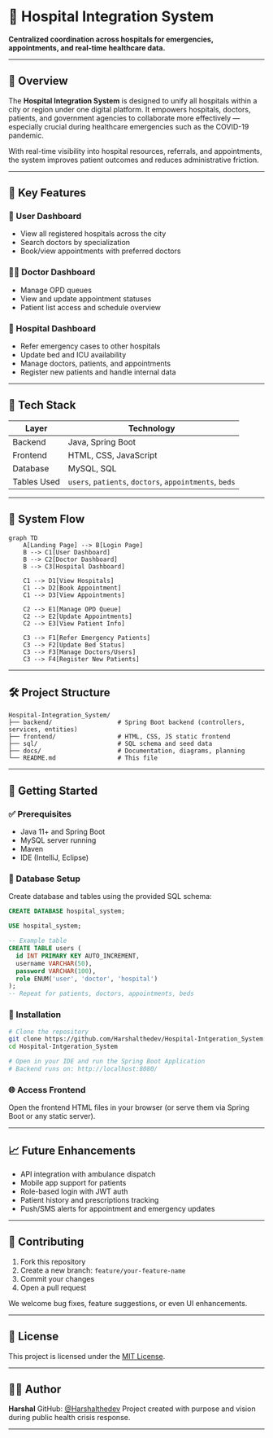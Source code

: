 # 🏥 Hospital Integration System

**Centralized coordination across hospitals for emergencies, appointments, and real-time healthcare data.**

---

## 🌟 Overview

The **Hospital Integration System** is designed to unify all hospitals within a city or region under one digital platform. It empowers hospitals, doctors, patients, and government agencies to collaborate more effectively — especially crucial during healthcare emergencies such as the COVID-19 pandemic.

With real-time visibility into hospital resources, referrals, and appointments, the system improves patient outcomes and reduces administrative friction.

---

## 🔑 Key Features

### 👥 User Dashboard

* View all registered hospitals across the city
* Search doctors by specialization
* Book/view appointments with preferred doctors

### 👨‍⚕️ Doctor Dashboard

* Manage OPD queues
* View and update appointment statuses
* Patient list access and schedule overview

### 🏨 Hospital Dashboard

* Refer emergency cases to other hospitals
* Update bed and ICU availability
* Manage doctors, patients, and appointments
* Register new patients and handle internal data

---

## 🧠 Tech Stack

| Layer       | Technology                                             |
| ----------- | ------------------------------------------------------ |
| Backend     | Java, Spring Boot                                      |
| Frontend    | HTML, CSS, JavaScript                                  |
| Database    | MySQL, SQL                                             |
| Tables Used | `users`, `patients`, `doctors`, `appointments`, `beds` |

---

## 🔄 System Flow

```mermaid
graph TD
    A[Landing Page] --> B[Login Page]
    B --> C1[User Dashboard]
    B --> C2[Doctor Dashboard]
    B --> C3[Hospital Dashboard]

    C1 --> D1[View Hospitals]
    C1 --> D2[Book Appointment]
    C1 --> D3[View Appointments]

    C2 --> E1[Manage OPD Queue]
    C2 --> E2[Update Appointments]
    C2 --> E3[View Patient Info]

    C3 --> F1[Refer Emergency Patients]
    C3 --> F2[Update Bed Status]
    C3 --> F3[Manage Doctors/Users]
    C3 --> F4[Register New Patients]
```

---

## 🛠️ Project Structure

```
Hospital-Integration_System/
├── backend/                  # Spring Boot backend (controllers, services, entities)
├── frontend/                 # HTML, CSS, JS static frontend
├── sql/                      # SQL schema and seed data
├── docs/                     # Documentation, diagrams, planning
└── README.md                 # This file
```

---

## 🚀 Getting Started

### ✅ Prerequisites

* Java 11+ and Spring Boot
* MySQL server running
* Maven
* IDE (IntelliJ, Eclipse)

### 📂 Database Setup

Create database and tables using the provided SQL schema:

```sql
CREATE DATABASE hospital_system;

USE hospital_system;

-- Example table
CREATE TABLE users (
  id INT PRIMARY KEY AUTO_INCREMENT,
  username VARCHAR(50),
  password VARCHAR(100),
  role ENUM('user', 'doctor', 'hospital')
);
-- Repeat for patients, doctors, appointments, beds
```

### 🔧 Installation

```bash
# Clone the repository
git clone https://github.com/Harshalthedev/Hospital-Intgeration_System.git
cd Hospital-Intgeration_System

# Open in your IDE and run the Spring Boot Application
# Backend runs on: http://localhost:8080/
```

### 🌐 Access Frontend

Open the frontend HTML files in your browser (or serve them via Spring Boot or any static server).

---

## 📈 Future Enhancements

* API integration with ambulance dispatch
* Mobile app support for patients
* Role-based login with JWT auth
* Patient history and prescriptions tracking
* Push/SMS alerts for appointment and emergency updates

---

## 🤝 Contributing

1. Fork this repository
2. Create a new branch: `feature/your-feature-name`
3. Commit your changes
4. Open a pull request

We welcome bug fixes, feature suggestions, or even UI enhancements.

---

## 📄 License

This project is licensed under the [MIT License](LICENSE).

---

## 👨‍💻 Author

**Harshal**
GitHub: [@Harshalthedev](https://github.com/Harshalthedev)
Project created with purpose and vision during public health crisis response.

---
